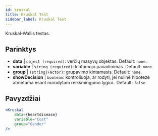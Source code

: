 ```yaml
---
id: kruskal
title: Kruskal Test
sidebar_label: Kruskal Test
---
```


Kruskal-Wallis testas.

## Parinktys

* __data__ | `object (required)`: verčių masyvų objektas. Default: `none`.
* __variable__ | `string (required)`: kintamojo pavadinimas. Default: `none`.
* __group__ | `(string|Factor)`: grupavimo kintamasis. Default: `none`.
* __showDecision__ | `boolean`: kontroliuoja, ar rodyti, jei nulinė hipotezė atmetama esant nurodytam reikšmingumo lygiui.. Default: `false`.


## Pavyzdžiai

```jsx live
<Kruskal
    data={heartdisease} 
    variable="Cost"
    group="Gender"
/>
```
